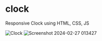 # clock
Responsive Clock using HTML, CSS, JS

![Clock](https://github.com/Souvikdas040/clock/assets/106548388/aae08252-eada-417f-9fbd-2b55445af0aa)
![Screenshot 2024-02-27 013427](https://github.com/Souvikdas040/clock/assets/106548388/6b9aadcf-6530-406c-89b8-f87ea44969df)
